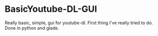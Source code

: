 # BasicYoutube-DL-GUI

Really basic, simple, gui for youtube-dl.  First thing I've really tried to do.
Done in python and glade.
